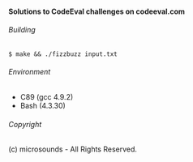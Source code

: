 #### Solutions to CodeEval challenges on codeeval.com

###### Building
```
$ make && ./fizzbuzz input.txt
```

###### Environment
* C89 (gcc 4.9.2)
* Bash (4.3.30)

###### Copyright
(c) microsounds - All Rights Reserved.

